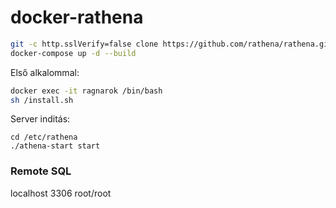 # docker-rathena

```bash
git -c http.sslVerify=false clone https://github.com/rathena/rathena.git rathena
docker-compose up -d --build
```

Első alkalommal:

```bash
docker exec -it ragnarok /bin/bash
sh /install.sh
```

Server inditás:
```
cd /etc/rathena
./athena-start start
```
### Remote SQL ###
localhost 3306 root/root